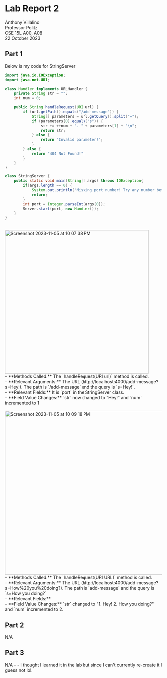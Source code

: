 # Lab Report 2
Anthony Villalino<br>
Professor Politz<br>
CSE 15L A00, A08<br>
22 October 2023

## Part 1
Below is my code for StringServer
```java
import java.io.IOException;
import java.net.URI;

class Handler implements URLHandler {
    private String str = "";
    int num = 0;

    public String handleRequest(URI url) {
        if (url.getPath().equals("/add-message")) {
            String[] parameters = url.getQuery().split("=");
            if (parameters[0].equals("s")) {
                str += ++num + ". " + parameters[1] + "\n";
                return str;
            } else {
                return "Invalid parameter!";
            }
        } else {
            return "404 Not Found!";
        }
    }
}

class StringServer {
    public static void main(String[] args) throws IOException{
        if(args.length == 0) {
            System.out.println("Missing port number! Try any number between 1024 to 49151");
            return;
        }
        int port = Integer.parseInt(args[0]);
        Server.start(port, new Handler());
    }
}
```
<br>
<img width="461" alt="Screenshot 2023-11-05 at 10 07 38 PM" src="https://github.com/ajv44/cse15l-lab-reports/assets/146896794/f2213a9c-9644-4461-9d27-ee82f81155ef">
<br>
- **Methods Called:** The `handleRequest(URI url)` method is called. <br>
- **Relevant Arguments:** The URL (http://localhost:4000/add-message?s=Hey!). The path is `/add-message` and the query is `s=Hey!`. <br>
- **Relevant Fields:**  It is `port` in the StringServer class. <br>
- **Field Value Changes:** `str` now changed to “Hey!” and `num` incremented to 1 <br>
<br>

<img width="526" alt="Screenshot 2023-11-05 at 10 09 18 PM" src="https://github.com/ajv44/cse15l-lab-reports/assets/146896794/14d474f9-d197-4a75-8320-89320e15b945"> 
<br>
- **Methods Called:** The `handleRequest(URI URL)` method is called. <br>
- **Relevant Arguments:** The URL (http://localhost:4000/add-message?s=How%20you%20doing?). The path is `add-message` and the query is `s=How you doing?`<br>
- **Relevant Fields:** <br>
- **Field Value Changes:** `str` changed to "1. Hey! 2. How you doing?" and `num` incremented to 2.<br>

## Part 2
N/A

## Part 3
N/A - - I thought I learned it in the lab but since I can't currently re-create it I guess not lol.
